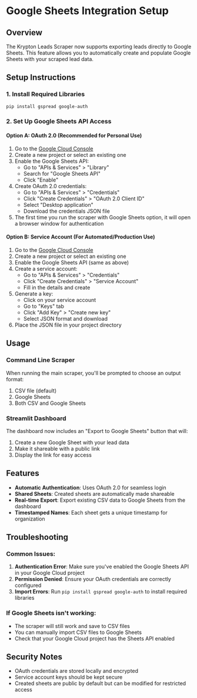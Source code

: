 # Google Sheets Integration Setup

## Overview
The Krypton Leads Scraper now supports exporting leads directly to Google Sheets. This feature allows you to automatically create and populate Google Sheets with your scraped lead data.

## Setup Instructions

### 1. Install Required Libraries
```bash
pip install gspread google-auth
```

### 2. Set Up Google Sheets API Access

#### Option A: OAuth 2.0 (Recommended for Personal Use)
1. Go to the [Google Cloud Console](https://console.cloud.google.com/)
2. Create a new project or select an existing one
3. Enable the Google Sheets API:
   - Go to "APIs & Services" > "Library"
   - Search for "Google Sheets API"
   - Click "Enable"
4. Create OAuth 2.0 credentials:
   - Go to "APIs & Services" > "Credentials"
   - Click "Create Credentials" > "OAuth 2.0 Client ID"
   - Select "Desktop application"
   - Download the credentials JSON file
5. The first time you run the scraper with Google Sheets option, it will open a browser window for authentication

#### Option B: Service Account (For Automated/Production Use)
1. Go to the [Google Cloud Console](https://console.cloud.google.com/)
2. Create a new project or select an existing one
3. Enable the Google Sheets API (same as above)
4. Create a service account:
   - Go to "APIs & Services" > "Credentials"
   - Click "Create Credentials" > "Service Account"
   - Fill in the details and create
5. Generate a key:
   - Click on your service account
   - Go to "Keys" tab
   - Click "Add Key" > "Create new key"
   - Select JSON format and download
6. Place the JSON file in your project directory

## Usage

### Command Line Scraper
When running the main scraper, you'll be prompted to choose an output format:
1. CSV file (default)
2. Google Sheets
3. Both CSV and Google Sheets

### Streamlit Dashboard
The dashboard now includes an "Export to Google Sheets" button that will:
1. Create a new Google Sheet with your lead data
2. Make it shareable with a public link
3. Display the link for easy access

## Features

- **Automatic Authentication**: Uses OAuth 2.0 for seamless login
- **Shared Sheets**: Created sheets are automatically made shareable
- **Real-time Export**: Export existing CSV data to Google Sheets from the dashboard
- **Timestamped Names**: Each sheet gets a unique timestamp for organization

## Troubleshooting

### Common Issues:
1. **Authentication Error**: Make sure you've enabled the Google Sheets API in your Google Cloud project
2. **Permission Denied**: Ensure your OAuth credentials are correctly configured
3. **Import Errors**: Run `pip install gspread google-auth` to install required libraries

### If Google Sheets isn't working:
- The scraper will still work and save to CSV files
- You can manually import CSV files to Google Sheets
- Check that your Google Cloud project has the Sheets API enabled

## Security Notes
- OAuth credentials are stored locally and encrypted
- Service account keys should be kept secure
- Created sheets are public by default but can be modified for restricted access